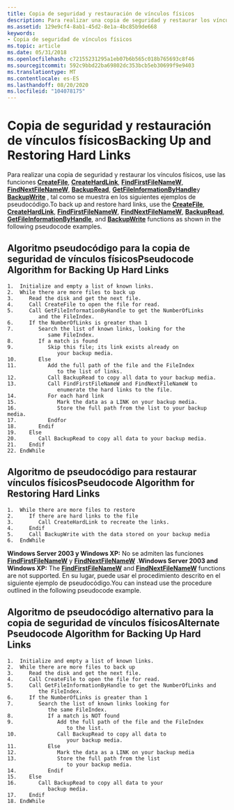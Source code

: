 ```yaml
---
title: Copia de seguridad y restauración de vínculos físicos
description: Para realizar una copia de seguridad y restaurar los vínculos físicos, use las funciones CreateFile, CreateHardLink, FindFirstFileNameW, FindNextFileNameW, BackupRead, GetFileInformationByHandle y BackupWrite, tal como se muestra en los siguientes ejemplos de pseudocódigo.
ms.assetid: 129e9cf4-8ab1-45d2-8e1a-4bc85b9de668
keywords:
- Copia de seguridad de vínculos físicos
ms.topic: article
ms.date: 05/31/2018
ms.openlocfilehash: c72155231295a1eb07b6b565c018b765693c8f46
ms.sourcegitcommit: 592c9bbd22ba69802dc353bcb5eb30699f9e9403
ms.translationtype: MT
ms.contentlocale: es-ES
ms.lasthandoff: 08/20/2020
ms.locfileid: "104078175"
---
```

# <a name="backing-up-and-restoring-hard-links"></a><span data-ttu-id="cd05d-104">Copia de seguridad y restauración de vínculos físicos</span><span class="sxs-lookup"><span data-stu-id="cd05d-104">Backing Up and Restoring Hard Links</span></span>

<span data-ttu-id="cd05d-105">Para realizar una copia de seguridad y restaurar los vínculos físicos, use las funciones [**CreateFile**](/windows/desktop/api/fileapi/nf-fileapi-createfilea), [**CreateHardLink**](/windows/desktop/api/winbase/nf-winbase-createhardlinka), [**FindFirstFileNameW**](/windows/desktop/api/fileapi/nf-fileapi-findfirstfilenamew), [**FindNextFileNameW**](/windows/desktop/api/fileapi/nf-fileapi-findnextfilenamew), [**BackupRead**](/windows/desktop/api/Winbase/nf-winbase-backupread), [**GetFileInformationByHandle**](/windows/desktop/api/fileapi/nf-fileapi-getfileinformationbyhandle)y [**BackupWrite**](/windows/desktop/api/Winbase/nf-winbase-backupwrite) , tal como se muestra en los siguientes ejemplos de pseudocódigo.</span><span class="sxs-lookup"><span data-stu-id="cd05d-105">To back up and restore hard links, use the [**CreateFile**](/windows/desktop/api/fileapi/nf-fileapi-createfilea), [**CreateHardLink**](/windows/desktop/api/winbase/nf-winbase-createhardlinka), [**FindFirstFileNameW**](/windows/desktop/api/fileapi/nf-fileapi-findfirstfilenamew), [**FindNextFileNameW**](/windows/desktop/api/fileapi/nf-fileapi-findnextfilenamew), [**BackupRead**](/windows/desktop/api/Winbase/nf-winbase-backupread), [**GetFileInformationByHandle**](/windows/desktop/api/fileapi/nf-fileapi-getfileinformationbyhandle), and [**BackupWrite**](/windows/desktop/api/Winbase/nf-winbase-backupwrite) functions as shown in the following pseudocode examples.</span></span>

## <a name="pseudocode-algorithm-for-backing-up-hard-links"></a><span data-ttu-id="cd05d-106">Algoritmo pseudocódigo para la copia de seguridad de vínculos físicos</span><span class="sxs-lookup"><span data-stu-id="cd05d-106">Pseudocode Algorithm for Backing Up Hard Links</span></span>

``` syntax
1.  Initialize and empty a list of known links. 
2.  While there are more files to back up 
3.     Read the disk and get the next file. 
4.     Call CreateFile to open the file for read. 
5.     Call GetFileInformationByHandle to get the NumberOfLinks 
          and the FileIndex.
6.     If the NumberOfLinks is greater than 1 
7.        Search the list of known links, looking for the  
             same FileIndex.
8.        If a match is found 
9.           Skip this file; its link exists already on
                your backup media.
10.       Else
11.          Add the full path of the file and the FileIndex
                to the list of links.
12.          Call BackupRead to copy all data to your backup media.
13.          Call FindFirstFileNameW and FindNextFileNameW to 
                enumerate the hard links to the file.
14.          For each hard link
15.             Mark the data as a LINK on your backup media.
16.             Store the full path from the list to your backup media.
17.          Endfor
18.       Endif
19.    Else
20.       Call BackupRead to copy all data to your backup media.
21.    Endif
22. EndWhile
```

## <a name="pseudocode-algorithm-for-restoring-hard-links"></a><span data-ttu-id="cd05d-107">Algoritmo de pseudocódigo para restaurar vínculos físicos</span><span class="sxs-lookup"><span data-stu-id="cd05d-107">Pseudocode Algorithm for Restoring Hard Links</span></span>

``` syntax
1.  While there are more files to restore 
2.     If there are hard links to the file
3.        Call CreateHardLink to recreate the links.
4.     Endif
5.     Call BackupWrite with the data stored on your backup media
6.  EndWhile
```

<span data-ttu-id="cd05d-108">**Windows Server 2003 y Windows XP:** No se admiten las funciones [**FindFirstFileNameW**](/windows/desktop/api/fileapi/nf-fileapi-findfirstfilenamew) y [**FindNextFileNameW**](/windows/desktop/api/fileapi/nf-fileapi-findnextfilenamew) .</span><span class="sxs-lookup"><span data-stu-id="cd05d-108">**Windows Server 2003 and Windows XP:** The [**FindFirstFileNameW**](/windows/desktop/api/fileapi/nf-fileapi-findfirstfilenamew) and [**FindNextFileNameW**](/windows/desktop/api/fileapi/nf-fileapi-findnextfilenamew) functions are not supported.</span></span> <span data-ttu-id="cd05d-109">En su lugar, puede usar el procedimiento descrito en el siguiente ejemplo de pseudocódigo.</span><span class="sxs-lookup"><span data-stu-id="cd05d-109">You can instead use the procedure outlined in the following pseudocode example.</span></span>

## <a name="alternate-pseudocode-algorithm-for-backing-up-hard-links"></a><span data-ttu-id="cd05d-110">Algoritmo de pseudocódigo alternativo para la copia de seguridad de vínculos físicos</span><span class="sxs-lookup"><span data-stu-id="cd05d-110">Alternate Pseudocode Algorithm for Backing Up Hard Links</span></span>

``` syntax
1.  Initialize and empty a list of known links. 
2.  While there are more files to back up 
3.     Read the disk and get the next file. 
4.     Call CreateFile to open the file for read. 
5.     Call GetFileInformationByHandle to get the NumberOfLinks and 
          the FileIndex. 
6.     If the NumberOfLinks is greater than 1 
7.        Search the list of known links looking for 
             the same FileIndex. 
8.           If a match is NOT found 
9.              Add the full path of the file and the FileIndex
                   to the list. 
10.             Call BackupRead to copy all data to 
                   your backup media. 
11.          Else 
12.             Mark the data as a LINK on your backup media 
13.             Store the full path from the list 
                   to your backup media. 
14.          Endif 
15.    Else 
16.       Call BackupRead to copy all data to your 
             backup media. 
17.    Endif 
18. EndWhile
```

 

 